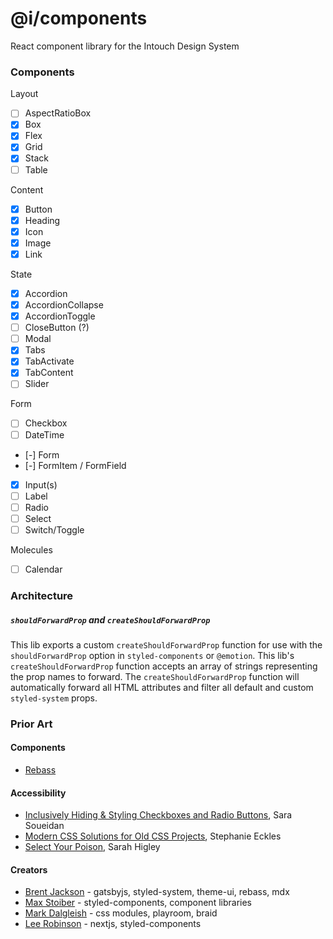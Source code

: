 # @i/components

React component library for the Intouch Design System
<br>


### Components

Layout
 - [ ] AspectRatioBox
 - [x] Box
 - [x] Flex
 - [x] Grid
 - [x] Stack
 - [ ] Table

Content
 - [x] Button
 - [x] Heading
 - [x] Icon
 - [x] Image
 - [x] Link

State
 - [x] Accordion
 - [x] AccordionCollapse
 - [x] AccordionToggle
 - [ ] CloseButton (?)
 - [ ] Modal
 - [x] Tabs
 - [x] TabActivate
 - [x] TabContent
 - [ ] Slider

Form
 - [ ] Checkbox
 - [ ] DateTime
 - [-] Form
 - [-] FormItem / FormField
 - [x] Input(s)
 - [ ] Label
 - [ ] Radio
 - [ ] Select
 - [ ] Switch/Toggle

Molecules
 - [ ] Calendar



### Architecture

##### `shouldForwardProp` and `createShouldForwardProp`

This lib exports a custom `createShouldForwardProp` function for use with the `shouldForwardProp` option in `styled-components` or `@emotion`. This lib's `createShouldForwardProp` function accepts an array of strings representing the prop names to forward. The `createShouldForwardProp` function will automatically forward all HTML attributes and filter all default and custom `styled-system` props.




### Prior Art

#### Components
* [Rebass](https://rebassjs.org/)

#### Accessibility
* [Inclusively Hiding & Styling Checkboxes and Radio Buttons](https://www.sarasoueidan.com/blog/inclusively-hiding-and-styling-checkboxes-and-radio-buttons/), Sara Soueidan
* [Modern CSS Solutions for Old CSS Projects](https://moderncss.dev/), Stephanie Eckles
* [Select Your Poison](https://www.24a11y.com/2019/select-your-poison/), Sarah Higley

#### Creators
* [Brent Jackson](https://jxnblk.com/) - gatsbyjs, styled-system, theme-ui, rebass, mdx
* [Max Stoiber](https://mxstbr.com/thoughts) - styled-components, component libraries
* [Mark Dalgleish](https://github.com/markdalgleish) - css modules, playroom, braid
* [Lee Robinson](https://leerob.io/blog) - nextjs, styled-components